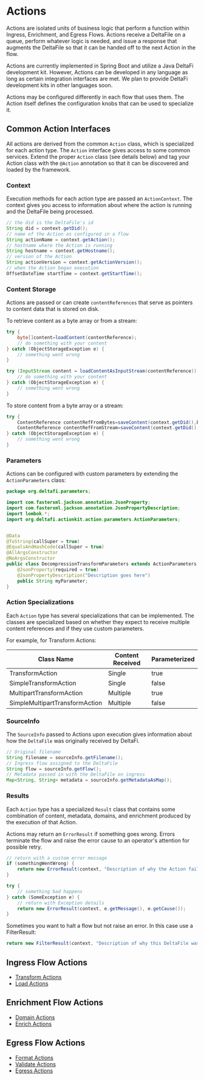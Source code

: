 # Actions

Actions are isolated units of business logic that perform a function within Ingress, Enrichment, and Egress Flows.
Actions receive a DeltaFile on a queue, perform whatever logic is needed,
and issue a response that augments the DeltaFile so that it can be handed off to the next Action in the flow.

Actions are currently implemented in Spring Boot and utilize a Java DeltaFi development kit.
However, Actions can be developed in any language as long as certain integration interfaces are met.
We plan to provide DeltaFi development kits in other languages soon.

Actions may be configured differently in each flow that uses them.
The Action itself defines the configuration knobs that can be used to specialize it.

## Common Action Interfaces

All actions are derived from the common `Action` class, which is specialized for each action type.
The `Action` interface gives access to some common services. Extend the proper `Action` class (see details below) and
tag your Action class with the `@Action` annotation so that it can be discovered and loaded by the framework.

### Context

Execution methods for each action type are passed an `ActionContext`.  The context gives you access to information about
where the action is running and the DeltaFile being processed.

```java
// the did is the DeltaFile's id
String did = context.getDid();
// name of the Action as configured in a flow
String actionName = context.getAction();
// hostname where the Action is running
String hostname = context.getHostname();
// version of the Action
String actionVersion = context.getActionVersion();
// when the Action began execution
OffsetDateTime startTime = context.getStartTime();
```

### Content Storage

Actions are passed or can create `contentReferences` that serve as pointers to content data that is stored on disk.

To retrieve content as a byte array or from a stream:

```java
try {
    byte[]content=loadContent(contentReference);
    // do something with your content
} catch (ObjectStorageException e) {
    // something went wrong
}

try (InputStream content = loadContentAsInputStream(contentReference)) {
    // do something with your content
} catch (ObjectStorageException e) {
    // something went wrong
}
```

To store content from a byte array or a stream:

```java
try {
    ContentReference contentRefFromBytes=saveContent(context.getDid(),byteArray,MediaType.APPLICATION_JSON);
    ContentReference contentRefFromStream=saveContent(context.getDid(),inputStream,MediaType.APPLICATION_JSON);
} catch (ObjectStorageException e) {
    // something went wrong
}
```

### Parameters

Actions can be configured with custom parameters by extending the `ActionParameters` class:

```java
package org.deltafi.parameters;

import com.fasterxml.jackson.annotation.JsonProperty;
import com.fasterxml.jackson.annotation.JsonPropertyDescription;
import lombok.*;
import org.deltafi.actionkit.action.parameters.ActionParameters;


@Data
@ToString(callSuper = true)
@EqualsAndHashCode(callSuper = true)
@AllArgsConstructor
@NoArgsConstructor
public class DecompressionTransformParameters extends ActionParameters {
    @JsonProperty(required = true)
    @JsonPropertyDescription("Description goes here")
    public String myParameter;
}
```

### Action Specializations

Each `Action` type has several specializations that can be implemented. The classes are specialized based on whether they
expect to receive multiple content references and if they use custom parameters.

For example, for Transform Actions:

| Class Name                     | Content Received | Parameterized |
|--------------------------------|------------------|---------------|
| TransformAction                | Single           | true          |
| SimpleTransformAction          | Single           | false         |
| MultipartTransformAction       | Multiple         | true          |
| SimpleMultipartTransformAction | Multiple         | false         |

### SourceInfo

The `SourceInfo` passed to Actions upon execution gives information about how the `DeltaFile` was originally
received by DeltaFi.

```java
// Original filename
String filename = sourceInfo.getFilename();
// Ingress flow assigned to the DeltaFile
String flow = sourceInfo.getFlow();
// Metadata passed in with the DeltaFile on ingress
Map<String, String> metadata = sourceInfo.getMetadataAsMap();
```

### Results

Each `Action` type has a specialized `Result` class that contains some combination of content, metadata, domains,
and enrichment produced by the execution of that Action.

Actions may return an `ErrorResult` if something goes wrong. Errors terminate the flow and raise the error cause
to an operator's attention for possible retry.

```java
// return with a custom error message
if (somethingWentWrong) {
    return new ErrorResult(context, "Description of why the Action failed");
}

try {
    // something bad happens
} catch (SomeException e) {
    // return with Exception details
    return new ErrorResult(context, e.getMessage(), e.getCause());
}
```

Sometimes you want to halt a flow but not raise an error. In this case use a FilterResult:

```java
return new FilterResult(context, "Description of why this DeltaFile was filtered");
```

## Ingress Flow Actions
- [Transform Actions](/actions/transform) 
- [Load Actions](/actions/load)

## Enrichment Flow Actions
- [Domain Actions](/actions/domain)
- [Enrich Actions](/actions/enrich)

## Egress Flow Actions

- [Format Actions](/actions/format)
- [Validate Actions](/actions/validate)
- [Egress Actions](/actions/egress)